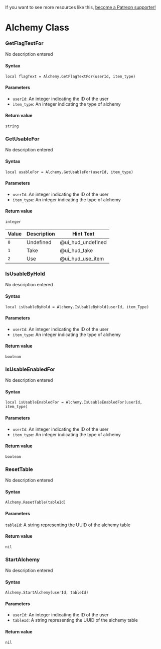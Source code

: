 <!-- TITLE: Alchemy -->

If you want to see more resources like this, [become a Patreon supporter!](https://www.patreon.com/fireundubh) 

# Alchemy Class

### GetFlagTextFor

No description entered

#### **Syntax**

`local flagText = Alchemy.GetFlagTextFor(userId, item_type)`

#### **Parameters**

* `userId`: An integer indicating the ID of the user
* `item_type`: An integer indicating the type of alchemy

#### **Return value**

`string`


### GetUsableFor

No description entered

#### **Syntax**

`local usableFor = Alchemy.GetUsableFor(userId, item_type)`

#### **Parameters**

* `userId`: An integer indicating the ID of the user
* `item_type`: An integer indicating the type of alchemy

#### **Return value**

`integer`

Value | Description | Hint Text
--- | --- | ---
`0` | Undefined | @ui_hud_undefined
`1` | Take | @ui_hud_take
`2` | Use | @ui_hud_use_item


### IsUsableByHold

No description entered

#### **Syntax**

`local isUsableByHold = Alchemy.IsUsableByHold(userId, item_Type)`

#### **Parameters**

* `userId`: An integer indicating the ID of the user
* `item_type`: An integer indicating the type of alchemy

#### **Return value**

`boolean`


### IsUsableEnabledFor

No description entered

#### **Syntax**

`local isUsableEnabledFor = Alchemy.IsUsableEnabledFor(userId, item_type)`

#### **Parameters**

* `userId`: An integer indicating the ID of the user
* `item_type`: An integer indicating the type of alchemy

#### **Return value**

`boolean`


### ResetTable

No description entered

#### **Syntax**

`Alchemy.ResetTable(tableId)`

#### **Parameters**

`tableId`: A string representing the UUID of the alchemy table

#### **Return value**

`nil`


### StartAlchemy

No description entered

#### **Syntax**

`Alchemy.StartAlchemy(userId, tableId)`

#### **Parameters**

* `userId`: An integer indicating the ID of the user
* `tableId`: A string representing the UUID of the alchemy table

#### **Return value**

`nil`